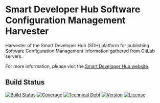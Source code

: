 # Smart Developer Hub Software Configuration Management Harvester
Harvester of the Smart Developer Hub (SDH) platform for publishing Software Configuration Management information gathered from GitLab servers.

For more information, please visit the [Smart Developer Hub website](http://www.smartdeveloperhub.org/).

## Build Status

[![Build Status](https://travis-ci.org/SmartDeveloperHub/sdh-scm-harvester.svg?branch=master)](https://travis-ci.org/SmartDeveloperHub/sdh-scm-harvester)
[![Coverage](https://img.shields.io/sonar/http/www.smartdeveloperhub.org/sonar/org.smartdeveloperhub.harvesters.scm:scm-harvester-aggregator:master/coverage.svg)](http://www.smartdeveloperhub.org/sonar/)
[![Technical Debt](https://img.shields.io/sonar/http/www.smartdeveloperhub.org/sonar/org.smartdeveloperhub.harvesters.scm:scm-harvester-aggregator:master/tech_debt.svg)](http://www.smartdeveloperhub.org/sonar/)
[![Version](https://img.shields.io/maven-central/v/org.smartdeveloperhub.harvesters.scm/scm-harvester-aggregator.svg?style=flat)](https://github.com/SmartDeveloperHub/sdh-scm-harvester/releases)
[![License](https://img.shields.io/github/license/SmartDeveloperHub/sdh-scm-harvester.svg)](http://www.apache.org/licenses/LICENSE-2.0)